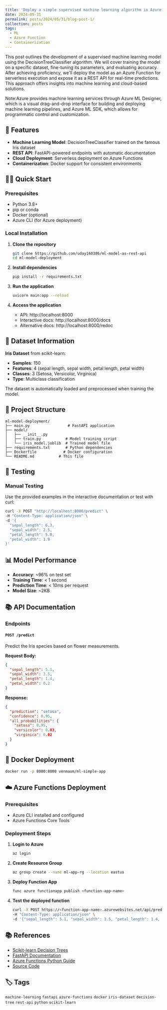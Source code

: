 ```yaml
---
title: 'Deploy a simple supervised machine learning algorithm in Azure as a function.'
date: 2024-05-31
permalink: posts/2024/05/31/blog-post-1/
collection: posts
tags:
  - ML
  - Azure Function
  - Containerization
---
```



This post outlines the development of a supervised machine learning model using the DecisionTreeClassifier algorithm. We will cover training the model on a specific dataset, fine-tuning its parameters, and evaluating accuracy. After achieving proficiency, we'll deploy the model as an Azure Function for serverless execution and expose it as a REST API for real-time predictions. This approach offers insights into machine learning and cloud-based solutions.

Note:Azure provides machine learning services through Azure ML Designer, which is a visual drag-and-drop interface for building and deploying machine learning pipelines, and Azure ML SDK, which allows for programmatic control and customization.


## 🚀 Features

- **Machine Learning Model**: DecisionTreeClassifier trained on the famous Iris dataset
- **REST API**: FastAPI-powered endpoints with automatic documentation
- **Cloud Deployment**: Serverless deployment on Azure Functions
- **Containerization**: Docker support for consistent environments


## 🏃‍♂️ Quick Start

### Prerequisites

- Python 3.8+
- pip or conda
- Docker (optional)
- Azure CLI (for Azure deployment)

### Local Installation

1. **Clone the repository**
   ```bash
   git clone https://github.com/uday160386/ml-model-as-rest-api
   cd ml-model-deployment
   ```

2. **Install dependencies**
   ```bash
   pip install -r requirements.txt
   ```
3. **Run the application**
   ```bash
   uvicorn main:app --reload
   ```

4. **Access the application**
   - API: http://localhost:8000
   - Interactive docs: http://localhost:8000/docs
   - Alternative docs: http://localhost:8000/redoc
## 🌺 Dataset Information

**Iris Dataset** from scikit-learn:
- **Samples**: 150
- **Features**: 4 (sepal length, sepal width, petal length, petal width)
- **Classes**: 3 (Setosa, Versicolor, Virginica)
- **Type**: Multiclass classification

The dataset is automatically loaded and preprocessed when training the model.

## 📁 Project Structure

```
ml-model-deployment/
├── main.py                 # FastAPI application
├── model/
│   ├── __init__.py
│   ├── train.py           # Model training script
│   └── iris_model.joblib  # Trained model file
├── requirements.txt       # Python dependencies
├── Dockerfile            # Docker configuration
└── README.md           # This file
```



## 🧪 Testing

### Manual Testing

Use the provided examples in the interactive documentation or test with curl:

```bash
curl -X POST "http://localhost:8000/predict" \
-H "Content-Type: application/json" \
-d '{
  "sepal_length": 6.3,
  "sepal_width": 2.5,
  "petal_length": 5.0,
  "petal_width": 1.9
}'
```


## 📊 Model Performance

- **Accuracy**: ~96% on test set
- **Training Time**: < 1 second
- **Prediction Time**: < 10ms per request
- **Model Size**: ~2KB




## 📚 API Documentation

### Endpoints

#### `POST /predict`
Predict the Iris species based on flower measurements.

**Request Body:**
```json
{
  "sepal_length": 5.1,
  "sepal_width": 3.5,
  "petal_length": 1.4,
  "petal_width": 0.2
}
```

**Response:**
```json
{
  "prediction": "setosa",
  "confidence": 0.95,
  "all_probabilities": {
    "setosa": 0.95,
    "versicolor": 0.03,
    "virginica": 0.02
  }
}
```


## 🐳 Docker Deployment


```bash
docker run -p 8000:8000 venmaum/ml-simple-app
```
## ☁️ Azure Functions Deployment

### Prerequisites

- Azure CLI installed and configured
- Azure Functions Core Tools

### Deployment Steps

1. **Login to Azure**
   ```bash
   az login
   ```

2. **Create Resource Group**
   ```bash
   az group create --name ml-app-rg --location eastus
   ```

3. **Deploy Function App**
   ```bash
   func azure functionapp publish <function-app-name>
   ```

4. **Test the deployed function**
   ```bash
   curl -X POST https://<function-app-name>.azurewebsites.net/api/predict \
   -H "Content-Type: application/json" \
   -d '{"sepal_length": 5.1, "sepal_width": 3.5, "petal_length": 1.4, "petal_width": 0.2}'
   ```



## 📚 References

- [Scikit-learn Decision Trees](https://scikit-learn.org/stable/modules/tree.html)
- [FastAPI Documentation](https://fastapi.tiangolo.com/)
- [Azure Functions Python Guide](https://docs.microsoft.com/en-us/azure/azure-functions/functions-reference-python)
- [Source Code](https://github.com/uday160386/ml-model-as-rest-api)

## 🏷️ Tags

`machine-learning` `fastapi` `azure-functions` `docker` `iris-dataset` `decision-tree` `rest-api` `python` `scikit-learn`